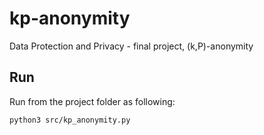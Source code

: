 # kp-anonymity
Data Protection and Privacy - final project, (k,P)-anonymity

## Run

Run from the project folder as following:

```shell
python3 src/kp_anonymity.py
```
